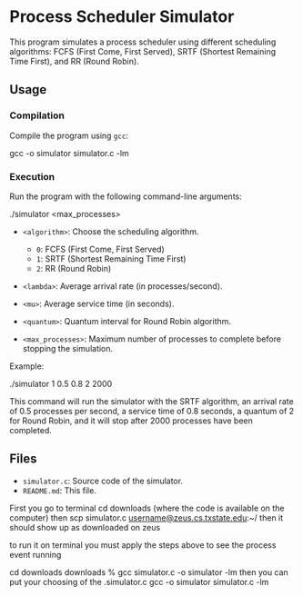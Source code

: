 # Process Scheduler Simulator

This program simulates a process scheduler using different scheduling algorithms: FCFS (First Come, First Served), SRTF (Shortest Remaining Time First), and RR (Round Robin).

## Usage

### Compilation

Compile the program using `gcc`:

gcc -o simulator simulator.c -lm


### Execution

Run the program with the following command-line arguments:

./simulator <algorithm> <lambda> <mu> <quantum> <max_processes>


- `<algorithm>`: Choose the scheduling algorithm.
    - `0`: FCFS (First Come, First Served)
    - `1`: SRTF (Shortest Remaining Time First)
    - `2`: RR (Round Robin)

- `<lambda>`: Average arrival rate (in processes/second).

- `<mu>`: Average service time (in seconds).

- `<quantum>`: Quantum interval for Round Robin algorithm.

- `<max_processes>`: Maximum number of processes to complete before stopping the simulation.

Example:

./simulator 1 0.5 0.8 2 2000


This command will run the simulator with the SRTF algorithm, an arrival rate of 0.5 processes per second, a service time of 0.8 seconds, a quantum of 2 for Round Robin, and it will stop after 2000 processes have been completed.

## Files

- `simulator.c`: Source code of the simulator.
- `README.md`: This file.


First you go to terminal
cd downloads (where the code is available on the computer)
then scp simulator.c username@zeus.cs.txstate.edu:~/
then it should show up as downloaded on zeus

to run it on terminal you must apply the steps above to see the process event running

cd downloads
downloads % gcc simulator.c -o simulator -lm
then you can put your choosing of the .simulator.c
gcc -o simulator simulator.c -lm
